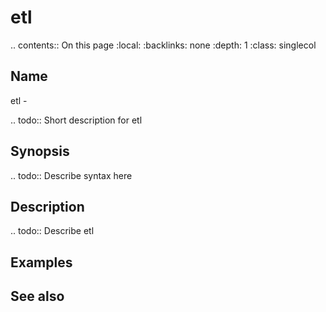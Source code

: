 

# etl

.. contents:: On this page
    :local:
    :backlinks: none
    :depth: 1
    :class: singlecol

Name
----
etl - 

.. todo::
    Short description for etl

Synopsis
--------
.. todo::
   Describe syntax here

Description
-----------
.. todo::
    Describe etl

Examples
--------

See also
--------

